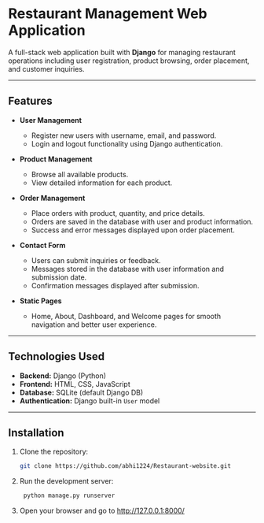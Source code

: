 # Restaurant Management Web Application

A full-stack web application built with **Django** for managing restaurant operations including user registration, product browsing, order placement, and customer inquiries.

---

## Features

- **User Management**
  - Register new users with username, email, and password.
  - Login and logout functionality using Django authentication.
  
- **Product Management**
  - Browse all available products.
  - View detailed information for each product.

- **Order Management**
  - Place orders with product, quantity, and price details.
  - Orders are saved in the database with user and product information.
  - Success and error messages displayed upon order placement.

- **Contact Form**
  - Users can submit inquiries or feedback.
  - Messages stored in the database with user information and submission date.
  - Confirmation messages displayed after submission.

- **Static Pages**
  - Home, About, Dashboard, and Welcome pages for smooth navigation and better user experience.

---

## Technologies Used

- **Backend:** Django (Python)
- **Frontend:** HTML, CSS, JavaScript
- **Database:** SQLite (default Django DB)
- **Authentication:** Django built-in `User` model

---

## Installation

1. Clone the repository:
   ```bash
   git clone https://github.com/abhi1224/Restaurant-website.git

2. Run the development server:
   ```bash
    python manage.py runserver
   
3. Open your browser and go to http://127.0.0.1:8000/

 
